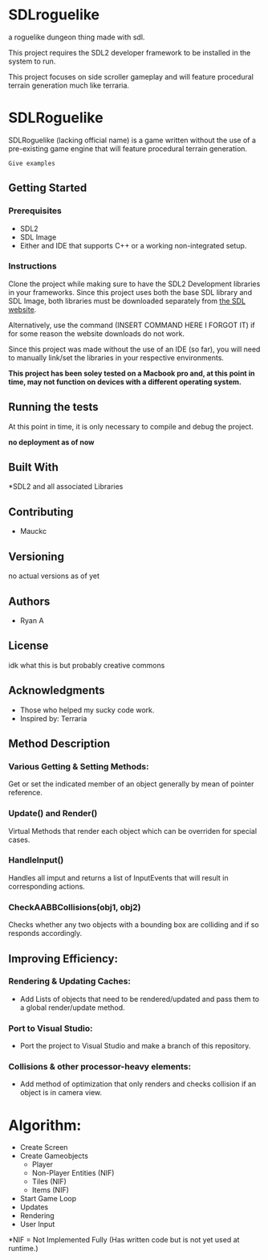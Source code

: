 # SDLroguelike
a roguelike dungeon thing made with sdl.


This project requires the SDL2 developer framework to be installed in the system to run.


This project focuses on side scroller gameplay and will feature procedural terrain generation much like terraria.


# SDLRoguelike

SDLRoguelike (lacking official name) is a game written without the use of a pre-existing game engine that will feature procedural terrain generation.




```
Give examples
```

## Getting Started

### Prerequisites

  - SDL2
  - SDL Image
  - Either and IDE that supports C++ or a working non-integrated setup.

### Instructions
Clone the project while making sure to have the SDL2 Development libraries in your frameworks. Since this project uses both the base SDL library and SDL Image, both libraries must be downloaded separately from [the SDL website](https://www.libsdl.org/download-2.0.php). 

Alternatively, use the command (INSERT COMMAND HERE I FORGOT IT) if for some reason the website downloads do not work.

Since this project was made without the use of an IDE (so far), you will need to manually link/set the libraries in your respective environments.

<b>This project has been soley tested on a Macbook pro and, at this point in time, may not function on devices with a different operating system.</b>

## Running the tests

At this point in time, it is only necessary to compile and debug the project.

 <b> no deployment as of now</b>

## Built With

*SDL2 and all associated Libraries

## Contributing

- Mauckc

## Versioning

no actual versions as of yet

## Authors

- Ryan A

## License

idk what this is but probably creative commons

## Acknowledgments
* Those who helped my sucky code work.
* Inspired by: Terraria


## Method Description

### Various Getting & Setting Methods:

Get or set the indicated member of an object generally by mean of pointer reference.

### Update() and Render() 

Virtual Methods that render each object which can be overriden for special cases.

### HandleInput() 

Handles all imput and returns a list of InputEvents that will result in corresponding actions.

### CheckAABBCollisions(obj1, obj2) 

Checks whether any two objects with a bounding box are colliding and if so responds accordingly.


## Improving Efficiency:

### Rendering & Updating Caches:
- Add Lists of objects that need to be rendered/updated and pass them to a global render/update method.

### Port to Visual Studio:
- Port the project to Visual Studio and make a branch of this repository.

### Collisions & other processor-heavy elements:
- Add method of optimization that only renders and checks collision if an object is in camera view.

# Algorithm:
- Create Screen 
- Create Gameobjects
  - Player
  - Non-Player Entities (NIF)
  - Tiles (NIF) 
  - Items (NIF)
- Start Game Loop
- Updates
- Rendering
- User Input

*NIF = Not Implemented Fully (Has written code but is not yet used at runtime.)




